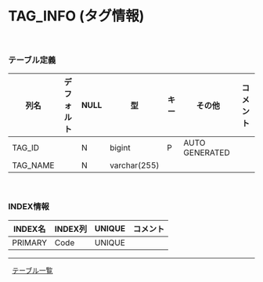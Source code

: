 # TAG_INFO (タグ情報)
  
### テーブル定義
| 列名 | デフォルト | NULL | 型 | キー | その他 | コメント 
|---|---|---|---|---|---|---|
| TAG_ID| | N| bigint | P| AUTO GENERATED | |
| TAG_NAME| | N| varchar(255)| | | |

 
### INDEX情報
| INDEX名 | INDEX列 | UNIQUE |コメント | 
|---|---|---|---|
| PRIMARY| Code| UNIQUE| |


---
 
[テーブル一覧](../テーブル一覧.md "TABLE_LIST")